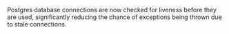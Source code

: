 Postgres database connections are now checked for liveness before they are used, significantly reducing the chance of exceptions being thrown due to stale connections.
